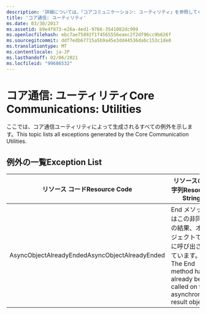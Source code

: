 ```yaml
---
description: '詳細については、「コアコミュニケーション: ユーティリティ」を参照してください。'
title: 'コア通信: ユーティリティ'
ms.date: 03/30/2017
ms.assetid: b9e4f873-e26a-4ed1-9766-3541082dc999
ms.openlocfilehash: ebc7ae75892f1f4565556eaec2f2df96cc9b626f
ms.sourcegitcommit: ddf7edb67715a5b9a45e3dd44536dabc153c1de0
ms.translationtype: MT
ms.contentlocale: ja-JP
ms.lasthandoff: 02/06/2021
ms.locfileid: "99686532"
---
```

# <a name="core-communications-utilities"></a><span data-ttu-id="c1314-103">コア通信: ユーティリティ</span><span class="sxs-lookup"><span data-stu-id="c1314-103">Core Communications: Utilities</span></span>

<span data-ttu-id="c1314-104">ここでは、コア通信ユーティリティによって生成されるすべての例外を示します。</span><span class="sxs-lookup"><span data-stu-id="c1314-104">This topic lists all exceptions generated by the Core Communication Utilities.</span></span>  
  
## <a name="exception-list"></a><span data-ttu-id="c1314-105">例外の一覧</span><span class="sxs-lookup"><span data-stu-id="c1314-105">Exception List</span></span>  
  
|<span data-ttu-id="c1314-106">リソース コード</span><span class="sxs-lookup"><span data-stu-id="c1314-106">Resource Code</span></span>|<span data-ttu-id="c1314-107">リソースの文字列</span><span class="sxs-lookup"><span data-stu-id="c1314-107">Resource String</span></span>|  
|-------------------|---------------------|  
|<span data-ttu-id="c1314-108">AsyncObjectAlreadyEnded</span><span class="sxs-lookup"><span data-stu-id="c1314-108">AsyncObjectAlreadyEnded</span></span>|<span data-ttu-id="c1314-109">End メソッドはこの非同期の結果、オブジェクトで既に呼び出されています。</span><span class="sxs-lookup"><span data-stu-id="c1314-109">The End method has already been called on this asynchronous result object.</span></span>|
